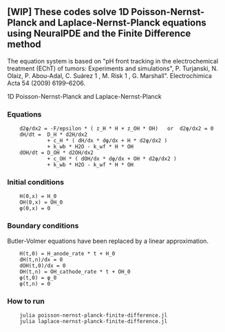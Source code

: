 ## [WIP] These codes solve 1D Poisson-Nernst-Planck and Laplace-Nernst-Planck equations using NeuralPDE and the Finite Difference method

The equation system is based on "pH front tracking in the electrochemical treatment (EChT) of tumors: Experiments and simulations", 
P. Turjanski, N. Olaiz, P. Abou-Adal, C. Suárez 1 , M. Risk 1 , G. Marshall". Electrochimica Acta 54 (2009) 6199–6206.

1D Poisson-Nernst-Planck and Laplace-Nernst-Planck

###   Equations
        d2φ/dx2 = -F/epsilon * ( z_H * H + z_OH * OH)   or  d2φ/dx2 = 0 
        dH/dt =  D_H * d2H/dx2 
                 + c_H * ( dH/dx * dφ/dx + H * d2φ/dx2 )
                 + k_wb * H2O - k_wf * H * OH
        dOH/dt = D_OH * d2OH/dx2
                 + c_OH * ( dOH/dx * dφ/dx + OH * d2φ/dx2 )
                 + k_wb * H2O - k_wf * H * OH

###   Initial conditions
        H(0,x) = H_0
        OH(0,x) = OH_0
        φ(0,x) = 0

###   Boundary conditions

Butler-Volmer equations have been replaced by a linear approximation.

        H(t,0) = H_anode_rate * t + H_0
        dH(t,n)/dx = 0
        dOH(t,0)/dx = 0
        OH(t,n) = OH_cathode_rate * t + OH_0
        φ(t,0) = φ_0
        φ(t,n) = 0

###   How to run
        julia poisson-nernst-planck-finite-difference.jl
        julia laplace-nernst-planck-finite-difference.jl

